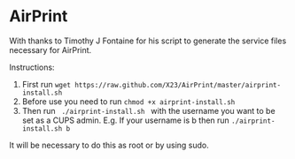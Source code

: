AirPrint
========

With thanks to Timothy J Fontaine for his script to generate the service files necessary for AirPrint.

Instructions:
<ol>
<li> First run <code>wget https://raw.github.com/X23/AirPrint/master/airprint-install.sh</code></li>

<li> Before use you need to run <code>chmod +x airprint-install.sh</code></li>

<li>Then run <code> ./airprint-install.sh </code> with the username you want to be set as a CUPS admin. 
E.g. If your username is b then run <code>./airprint-install.sh b</code></li>
</ol>
It will be necessary to do this as root or by using sudo.
